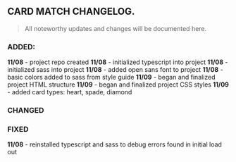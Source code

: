 ## CARD MATCH CHANGELOG.

> All noteworthy updates and changes will be documented here.

### **ADDED:**

**11/08** - project repo created
**11/08** - initialized typescript into project
**11/08** - initialized sass into project
**11/08** - added open sans font to project
**11/08** - basic colors added to sass from style guide
**11/09** - began and finalized project HTML structure
**11/09** - began and finalized project CSS styles
**11/09** - added card types: heart, spade, diamond

### **CHANGED**

### **FIXED**

**11/08** - reinstalled typescript and sass to debug errors found in initial load out
